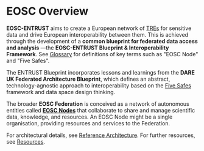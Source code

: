 
# EOSC Overview

**EOSC-ENTRUST** aims to create a European network of [TREs](fundamentals.md) for sensitive data and drive European interoperability between them. This is achieved through the development of a **common blueprint for federated data access and analysis** —the **EOSC-ENTRUST Blueprint & Interoperability Framework**. See [Glossary](appendices/glossary.md) for definitions of key terms such as "EOSC Node" and "Five Safes".


The ENTRUST Blueprint incorporates lessons and learnings from the **DARE UK Federated Architecture Blueprint**, which defines an abstract, technology-agnostic approach to interoperability based on the [Five Safes](appendices/glossary.md#five-safes) framework and data space design thinking.


The broader **EOSC Federation** is conceived as a network of autonomous entities called **[EOSC Nodes](appendices/glossary.md#eosc-node)** that collaborate to share and manage scientific data, knowledge, and resources. An EOSC Node might be a single organisation, providing resources and services to the Federation.

For architectural details, see [Reference Architecture](appendices/reference-architecture.md). For further resources, see [Resources](appendices/resources.md).
